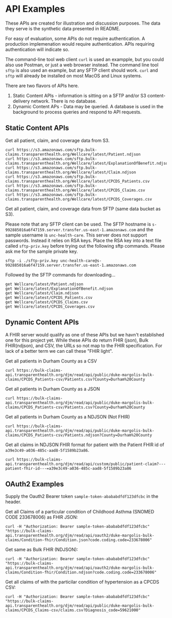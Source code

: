 API Examples
============


These APIs are created for illustration and discussion purposes.  The data they serve is the synthetic data presented in README.

For easy of evaluation, some APIs do not require authentication. A production implemenation would require authentication. 
APIs requiring authentication will indicate so.

The command-line tool web client `curl` is used an exampple, but you could also use Postman, or just a web browser instead.  The command line tool `sftp` is also used an example, but any SFTP client should work.  `curl` and `sftp` will already be installed on most MacOS and Linux systems.

There are two flavors of APIs here.

1. Static Content APIs - information is sitting on a SFTP and/or S3 content-delivery network.  There is no database.
2. Dynamic Content APs - Data may be queried.  A database is used in the background to process queries and respond to API requests.


Static Content APIs
-------------------

Get all patient, claim, and coverage data from S3.


    curl https://s3.amazonaws.com/sftp.bulk-claims.transparenthealth.org/Wellcare/latest/Patient.ndjson
    curl https://s3.amazonaws.com/sftp.bulk-claims.transparenthealth.org/Wellcare/latest/ExplanationOfBenefit.ndjson
    curl https://s3.amazonaws.com/sftp.bulk-claims.transparenthealth.org/Wellcare/latest/Claim.ndjson
    curl https://s3.amazonaws.com/sftp.bulk-claims.transparenthealth.org/Wellcare/latest/CPCDS_Patients.csv
    curl https://s3.amazonaws.com/sftp.bulk-claims.transparenthealth.org/Wellcare/latest/CPCDS_Claims.csv
    curl https://s3.amazonaws.com/sftp.bulk-claims.transparenthealth.org/Wellcare/latest/CPCDS_Coverages.csv


Get all patient, claim, and coverage data from SFTP (same data bucket as S3).

Please note that any SFTP client can be used. The SFTP hostname is `s-992885016a6f47159.server.transfer.us-east-1.amazonaws.com` and the sample username is `unc-health-care`. This server does not support passwords. Instead it relies on RSA keys. Place the RSA key into a text file called `sftp-priv.key` before trying out the following sftp commands. 
Please ask me for the sample private key.


    sftp -i ./sftp-priv.key unc-health-care@s-992885016a6f47159.server.transfer.us-east-1.amazonaws.com


Followed by the SFTP commands for downloading...


    get Wellcare/latest/Patient.ndjson
    get Wellcare/latest/ExplanationOfBenefit.ndjson
    get Wellcare/latest/Claim.ndjson
    get Wellcare/latest/CPCDS_Patients.csv
    get Wellcare/latest/CPCDS_Claims.csv
    get Wellcare/latest/CPCDS_Coverages.csv
    
 
 
Dynamic Content APIs
-------------------

A FHIR server would qualify as one of these APIs but we havn't established one for this project yet.
While these APIs do return FHIR (json), Bulk FHIR(ndjson), and CSV, the URLs so not map to 
the FHIR specification.  For lack of a better term we can call these "FHIR light".

Get all patients in Durham County as a CSV


    curl https://bulk-claims-api.transparenthealth.org/djm/read/api/public/duke-margolis-bulk-claims/CPCDS_Patients-csv/Patients.csv?County=Durham%20County

 
Get all patients in Durham County as a JSON


    curl https://bulk-claims-api.transparenthealth.org/djm/read/api/public/duke-margolis-bulk-claims/CPCDS_Patients-csv/Patients.csv?County=Durham%20County


 
Get all patients in Durham County as a NDJSON (Not FHIR)


    curl https://bulk-claims-api.transparenthealth.org/djm/read/api/public/duke-margolis-bulk-claims/CPCDS_Patients-csv/Patients.ndjson?County=Durham%20County


Get all claims in NDJSON FHIR format for patient with the Patient FHIR id of `a39e3c49-a036-485c-aad8-5f1589b23a86`.


    curl https://bulk-claims-api.transparenthealth.org/djm/read/api/custom/public/patient-claim?---patient-fhir-id---=a39e3c49-a036-485c-aad8-5f1589b23a86


OAuth2 Examples
---------------

Supply the Oauth2 Bearer token `sample-token-abababdfdf123dfcbc` in the header.


Get all Claims of a particular condition of Childhood Asthma (SNOMED CODE 233678006) as FHIR JSON:

    curl -H "Authorization: Bearer sample-token-abababdfdf123dfcbc" "https://bulk-claims-api.transparenthealth.org/djm/read/api/oauth2/duke-margolis-bulk-claims/Condition-fhir/Condition.json?code.coding.code=233678006"


Get same as Bulk FHIR (NDJSON):


    curl -H "Authorization: Bearer sample-token-abababdfdf123dfcbc" "https://bulk-claims-api.transparenthealth.org/djm/read/api/oauth2/duke-margolis-bulk-claims/Condition-fhir/Condition.ndjson?code.coding.code=233678006"


Get all claims of with the particilar condition of hypertension as a CPCDS CSV:


    curl -H "Authorization: Bearer sample-token-abababdfdf123dfcbc" "https://bulk-claims-api.transparenthealth.org/djm/read/api/public/duke-margolis-bulk-claims/CPCDS_Claims-csv/claims.csv?Diagnosis_code=59621000"
    
    
    
    

 
